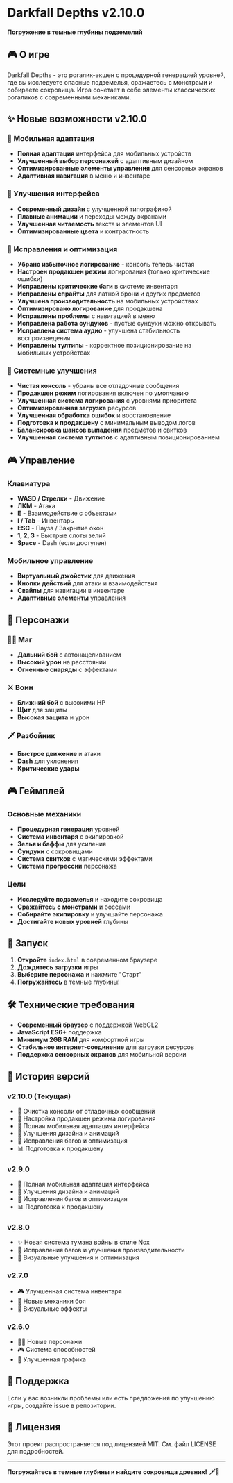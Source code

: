 # Darkfall Depths v2.10.0

**Погружение в темные глубины подземелий**

## 🎮 О игре

Darkfall Depths - это рогалик-экшен с процедурной генерацией уровней, где вы исследуете опасные подземелья, сражаетесь с монстрами и собираете сокровища. Игра сочетает в себе элементы классических рогаликов с современными механиками.

## ✨ Новые возможности v2.10.0

### 📱 Мобильная адаптация
- **Полная адаптация** интерфейса для мобильных устройств
- **Улучшенный выбор персонажей** с адаптивным дизайном
- **Оптимизированные элементы управления** для сенсорных экранов
- **Адаптивная навигация** в меню и инвентаре

### 🎨 Улучшения интерфейса
- **Современный дизайн** с улучшенной типографикой
- **Плавные анимации** и переходы между экранами
- **Улучшенная читаемость** текста и элементов UI
- **Оптимизированные цвета** и контрастность

### 🔧 Исправления и оптимизация
- **Убрано избыточное логирование** - консоль теперь чистая
- **Настроен продакшен режим** логирования (только критические ошибки)
- **Исправлены критические баги** в системе инвентаря
- **Исправлены спрайты** для латной брони и других предметов
- **Улучшена производительность** на мобильных устройствах
- **Оптимизировано логирование** для продакшена
- **Исправлены проблемы** с навигацией в меню
- **Исправлена работа сундуков** - пустые сундуки можно открывать
- **Исправлена система аудио** - улучшена стабильность воспроизведения
- **Исправлены тултипы** - корректное позиционирование на мобильных устройствах

### 🎯 Системные улучшения
- **Чистая консоль** - убраны все отладочные сообщения
- **Продакшен режим** логирования включен по умолчанию
- **Улучшенная система логирования** с уровнями приоритета
- **Оптимизированная загрузка** ресурсов
- **Улучшенная обработка ошибок** и восстановление
- **Подготовка к продакшену** с минимальным выводом логов
- **Балансировка шансов выпадения** предметов и свитков
- **Улучшенная система тултипов** с адаптивным позиционированием

## 🎮 Управление

### Клавиатура
- **WASD / Стрелки** - Движение
- **ЛКМ** - Атака
- **E** - Взаимодействие с объектами
- **I / Tab** - Инвентарь
- **ESC** - Пауза / Закрытие окон
- **1, 2, 3** - Быстрые слоты зелий
- **Space** - Dash (если доступен)

### Мобильное управление
- **Виртуальный джойстик** для движения
- **Кнопки действий** для атаки и взаимодействия
- **Свайпы** для навигации в инвентаре
- **Адаптивные элементы** управления

## 🎯 Персонажи

### 🧙‍♂️ Маг
- **Дальний бой** с автонацеливанием
- **Высокий урон** на расстоянии
- **Огненные снаряды** с эффектами

### ⚔️ Воин
- **Ближний бой** с высокими HP
- **Щит** для защиты
- **Высокая защита** и урон

### 🗡️ Разбойник
- **Быстрое движение** и атаки
- **Dash** для уклонения
- **Критические удары**

## 🎮 Геймплей

### Основные механики
- **Процедурная генерация** уровней
- **Система инвентаря** с экипировкой
- **Зелья и баффы** для усиления
- **Сундуки** с сокровищами
- **Система свитков** с магическими эффектами
- **Система прогрессии** персонажа

### Цели
- **Исследуйте подземелья** и находите сокровища
- **Сражайтесь с монстрами** и боссами
- **Собирайте экипировку** и улучшайте персонажа
- **Достигайте новых уровней** глубины

## 🚀 Запуск

1. **Откройте** `index.html` в современном браузере
2. **Дождитесь загрузки** игры
3. **Выберите персонажа** и нажмите "Старт"
4. **Погружайтесь** в темные глубины!

## 🛠️ Технические требования

- **Современный браузер** с поддержкой WebGL2
- **JavaScript ES6+** поддержка
- **Минимум 2GB RAM** для комфортной игры
- **Стабильное интернет-соединение** для загрузки ресурсов
- **Поддержка сенсорных экранов** для мобильной версии

## 📝 История версий

### v2.10.0 (Текущая)
- 🧹 Очистка консоли от отладочных сообщений
- 🔧 Настройка продакшен режима логирования
- 📱 Полная мобильная адаптация интерфейса
- 🎨 Улучшения дизайна и анимаций
- 🔧 Исправления багов и оптимизация
- 📊 Подготовка к продакшену

### v2.9.0
- 📱 Полная мобильная адаптация интерфейса
- 🎨 Улучшения дизайна и анимаций
- 🔧 Исправления багов и оптимизация
- 📊 Подготовка к продакшену

### v2.8.0
- ✨ Новая система тумана войны в стиле Nox
- 🔧 Исправления багов и улучшения производительности
- 🎨 Визуальные улучшения и оптимизация

### v2.7.0
- 🎮 Улучшенная система инвентаря
- 🎯 Новые механики боя
- 🎨 Визуальные эффекты

### v2.6.0
- 🧙‍♂️ Новые персонажи
- 🎮 Система способностей
- 🎨 Улучшенная графика

## 🤝 Поддержка

Если у вас возникли проблемы или есть предложения по улучшению игры, создайте issue в репозитории.

## 📄 Лицензия

Этот проект распространяется под лицензией MIT. См. файл LICENSE для подробностей.

---

**Погружайтесь в темные глубины и найдите сокровища древних!** 🗡️💎 